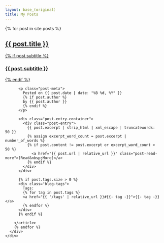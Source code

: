 ```yaml
---
layout: base_(original)
title: My Posts
---
```


<div class="container">
  <div class="row">
    <div class="col-lg-8 col-lg-offset-2 col-md-10 col-md-offset-1">
      <div class="posts-list">
        {% for post in site.posts %}
        <article class="post-preview">
          <a href="{{ post.url | relative_url }}">
            <h2 class="post-title">{{ post.title }}</h2>
            {% if post.subtitle %}
            <h3 class="post-subtitle">{{ post.subtitle }}</h3>
            {% endif %}
          </a>

          <p class="post-meta">
            Posted on {{ post.date | date: "%B %d, %Y" }}
            {% if post.author %}
            by {{ post.author }}
            {% endif %}
          </p>

          <div class="post-entry-container">
            <div class="post-entry">
              {{ post.excerpt | strip_html | xml_escape | truncatewords: 50 }}
              {% assign excerpt_word_count = post.excerpt | number_of_words %}
              {% if post.content != post.excerpt or excerpt_word_count > 50 %}
                <a href="{{ post.url | relative_url }}" class="post-read-more">[Read&nbsp;More]</a>
              {% endif %}
            </div>
          </div>

          {% if post.tags.size > 0 %}
          <div class="blog-tags">
            Tags:
            {% for tag in post.tags %}
            <a href="{{ '/tags' | relative_url }}#{{- tag -}}">{{- tag -}}</a>
            {% endfor %}
          </div>
          {% endif %}

        </article>
        {% endfor %}
      </div>
    </div>
  </div>
</div>
